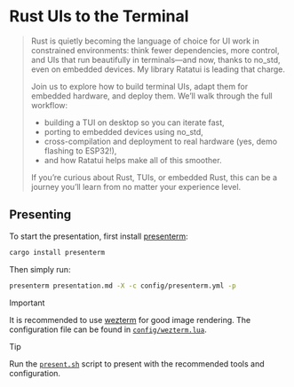 # Rust UIs to the Terminal

> Rust is quietly becoming the language of choice for UI work in constrained environments: think fewer dependencies, more control, and UIs that run beautifully in terminals—and now, thanks to no_std, even on embedded devices. My library Ratatui is leading that charge.
>
> Join us to explore how to build terminal UIs, adapt them for embedded hardware, and deploy them. We’ll walk through the full workflow:
>
> - building a TUI on desktop so you can iterate fast,
> - porting to embedded devices using no_std,
> - cross-compilation and deployment to real hardware (yes, demo flashing to ESP32!),
> - and how Ratatui helps make all of this smoother.
>
> If you’re curious about Rust, TUIs, or embedded Rust, this can be a journey you’ll learn from no matter your experience level.

## Presenting

To start the presentation, first install [presenterm](https://github.com/mfontanini/presenterm):

```bash
cargo install presenterm
```

Then simply run:

```bash
presenterm presentation.md -X -c config/presenterm.yml -p
```

> [!IMPORTANT]  
> It is recommended to use [wezterm](https://github.com/wez/wezterm) for good image rendering. The configuration file can be found in [`config/wezterm.lua`](./config/wezterm.lua).

> [!TIP]  
> Run the [`present.sh`](./present.sh) script to present with the recommended tools and configuration.
